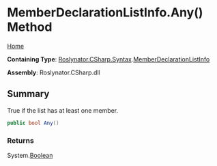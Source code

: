 <a name="_Top"></a>

# MemberDeclarationListInfo\.Any\(\) Method

[Home](../../../../../README.md#_Top)

**Containing Type**: [Roslynator.CSharp.Syntax](../../README.md#_Top)\.[MemberDeclarationListInfo](../README.md#_Top)

**Assembly**: Roslynator\.CSharp\.dll

## Summary

True if the list has at least one member\.

```csharp
public bool Any()
```

### Returns

System\.[Boolean](https://docs.microsoft.com/en-us/dotnet/api/system.boolean)

